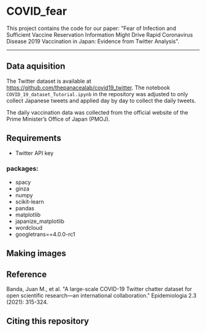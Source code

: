 # COVID_fear

This project contains the code for our paper: "Fear of Infection and Sufficient Vaccine Reservation Information Might Drive Rapid Coronavirus Disease 2019 Vaccination in Japan: Evidence from Twitter Analysis".

---

## Data aquisition
The Twitter dataset is available at https://github.com/thepanacealab/covid19_twitter. The notebook `COVID_19_dataset_Tutorial.ipynb` in the repository was adjusted to only collect Japanese tweets and applied day by day to collect the daily tweets.

The daily vaccination data was collected from the official website of the Prime Minister’s Office of Japan (PMOJ).

## Requirements
* Twitter API key
### packages:
* spacy
* ginza
* numpy
* scikit-learn
* pandas
* matplotlib
* japanize_matplotlib
* wordcloud
* googletrans==4.0.0-rc1

## Making images


## Reference
Banda, Juan M., et al. "A large-scale COVID-19 Twitter chatter dataset for open scientific research—an international collaboration." Epidemiologia 2.3 (2021): 315-324.

## Citing this repository
